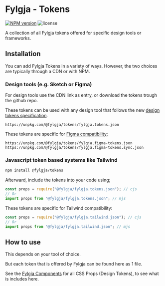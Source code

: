# Fylgja - Tokens

[![NPM version](https://img.shields.io/npm/v/@fylgja/tokens)](https://www.npmjs.org/package/@fylgja/tokens)
![license](https://img.shields.io/github/license/fylgja/fylgja)

A collection of all Fylgja tokens offered for specific design tools or frameworks.

## Installation

You can add Fylgja Tokens in a variety of ways.
However, the two choices are typically through a CDN or with NPM.

### Design tools (e.g. Sketch or Figma)

For design tools use the CDN link as entry,
or download the tokens trough the github repo.

These tokens can be used with any design tool that follows the new [design tokens specification](https://design-tokens.github.io/community-group/format/).

```
https://unpkg.com/@fylgja/tokens/fylgja.tokens.json
```

These tokens are specific for [Figma compatibility](https://github.com/six7/figma-tokens);

```
https://unpkg.com/@fylgja/tokens/fylgja.figma-tokens.json
https://unpkg.com/@fylgja/tokens/fylgja.figma-tokens.sync.json
```

### Javascript token based systems like Tailwind

```bash
npm install @fylgja/tokens
```

Afterward, include the tokens into your code using;

```js
const props = require("@fylgja/fylgja.tokens.json"); // cjs
// Or
import props from "@fylgja/fylgja.tokens.json"; // mjs
```

These tokens are specific for Tailwind compatibility:

```js
const props = require("@fylgja/fylgja.tailwind.json"); // cjs
// Or
import props from "@fylgja/fylgja.tailwind.json"; // mjs
```

## How to use

This depends on your tool of choice.

But each token that is offered by Fylgja can be found here as 1 file.

See the [Fylgja Components](https://fylgja.dev/components/) for all CSS Props (Design Tokens),
to see what is includes here.
